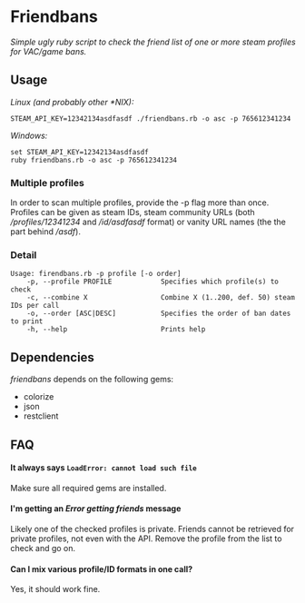 # Friendbans
_Simple ugly ruby script to check the friend list of one or more steam profiles for
VAC/game bans._

## Usage
*Linux (and probably other \*NIX):*
```shell
STEAM_API_KEY=12342134asdfasdf ./friendbans.rb -o asc -p 765612341234
```
*Windows:*
```
set STEAM_API_KEY=12342134asdfasdf
ruby friendbans.rb -o asc -p 765612341234
```

### Multiple profiles
In order to scan multiple profiles, provide the -p flag more than once. Profiles can be
given as steam IDs, steam community URLs (both _/profiles/12341234_ and _/id/asdfasdf_
format) or vanity URL names (the the part behind _/asdf_).

### Detail
```
Usage: firendbans.rb -p profile [-o order]
    -p, --profile PROFILE            Specifies which profile(s) to check
    -c, --combine X                  Combine X (1..200, def. 50) steam IDs per call
    -o, --order [ASC|DESC]           Specifies the order of ban dates to print
    -h, --help                       Prints help
```

## Dependencies
_friendbans_ depends on the following gems:
* colorize
* json
* restclient

## FAQ
#### It always says `LoadError: cannot load such file`
Make sure all required gems are installed.
#### I'm getting an _Error getting friends_ message
Likely one of the checked profiles is private. Friends cannot be retrieved for private
profiles, not even with the API. Remove the profile from the list to check and go on.
#### Can I mix various profile/ID formats in one call?
Yes, it should work fine.
